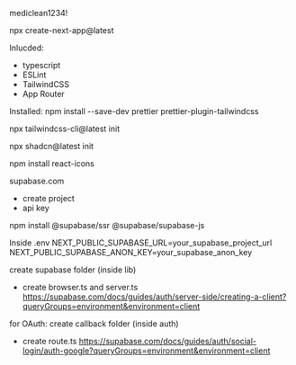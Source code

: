 mediclean1234!

npx create-next-app@latest

Inlucded:

- typescript
- ESLint
- TailwindCSS
- App Router

Installed:
npm install --save-dev prettier prettier-plugin-tailwindcss

npx tailwindcss-cli@latest init

npx shadcn@latest init

npm install react-icons

supabase.com
- create project
- api key

npm install @supabase/ssr @supabase/supabase-js

Inside .env
NEXT_PUBLIC_SUPABASE_URL=your_supabase_project_url
NEXT_PUBLIC_SUPABASE_ANON_KEY=your_supabase_anon_key

create supabase folder (inside lib)
- create browser.ts and server.ts
https://supabase.com/docs/guides/auth/server-side/creating-a-client?queryGroups=environment&environment=client

for OAuth:
create callback folder (inside auth)
- create route.ts
https://supabase.com/docs/guides/auth/social-login/auth-google?queryGroups=environment&environment=client
